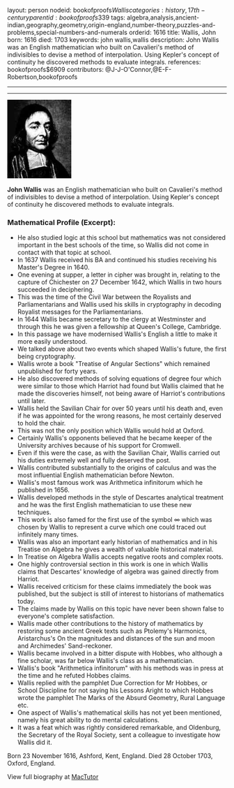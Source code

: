 layout: person
nodeid: bookofproofs$Wallis
categories: history,17th-century
parentid: bookofproofs$339
tags: algebra,analysis,ancient-indian,geography,geometry,origin-england,number-theory,puzzles-and-problems,special-numbers-and-numerals
orderid: 1616
title: Wallis, John
born: 1616
died: 1703
keywords: john wallis,wallis
description: John Wallis was an English mathematician who built on Cavalieri's method of indivisibles to devise a method of interpolation. Using Kepler's concept of continuity he discovered methods to evaluate integrals.
references: bookofproofs$6909
contributors: @J-J-O'Connor,@E-F-Robertson,bookofproofs

---



---

![Wallis.jpg](https://github.com/bookofproofs/bookofproofs.github.io/blob/main/_sources/_assets/images/portraits/Wallis.jpg?raw=true)

**John Wallis** was an English mathematician who built on Cavalieri's method of indivisibles to devise a method of interpolation. Using Kepler's concept of continuity he discovered methods to evaluate integrals.

### Mathematical Profile (Excerpt):
* He also studied logic at this school but mathematics was not considered important in the best schools of the time, so Wallis did not come in contact with that topic at school.
* In 1637 Wallis received his BA and continued his studies receiving his Master's Degree in 1640.
* One evening at supper, a letter in cipher was brought in, relating to the capture of Chichester on 27 December 1642, which Wallis in two hours succeeded in deciphering.
* This was the time of the Civil War between the Royalists and Parliamentarians and Wallis used his skills in cryptography in decoding Royalist messages for the Parliamentarians.
* In 1644 Wallis became secretary to the clergy at Westminster and through this he was given a fellowship at Queen's College, Cambridge.
* In this passage we have modernised Wallis's English a little to make it more easily understood.
* We talked above about two events which shaped Wallis's future, the first being cryptography.
* Wallis wrote a book "Treatise of Angular Sections" which remained unpublished for forty years.
* He also discovered methods of solving equations of degree four which were similar to those which Harriot had found but Wallis claimed that he made the discoveries himself, not being aware of Harriot's contributions until later.
* Wallis held the Savilian Chair for over 50 years until his death and, even if he was appointed for the wrong reasons, he most certainly deserved to hold the chair.
* This was not the only position which Wallis would hold at Oxford.
* Certainly Wallis's opponents believed that he became keeper of the University archives because of his support for Cromwell.
* Even if this were the case, as with the Savilian Chair, Wallis carried out his duties extremely well and fully deserved the post.
* Wallis contributed substantially to the origins of calculus and was the most influential English mathematician before Newton.
* Wallis's most famous work was Arithmetica infinitorum which he published in 1656.
* Wallis developed methods in the style of Descartes analytical treatment and he was the first English mathematician to use these new techniques.
* This work is also famed for the first use of the symbol ∞ which was chosen by Wallis to represent a curve which one could traced out infinitely many times.
* Wallis was also an important early historian of mathematics and in his Treatise on Algebra he gives a wealth of valuable historical material.
* In Treatise on Algebra Wallis accepts negative roots and complex roots.
* One highly controversial section in this work is one in which Wallis claims that Descartes' knowledge of algebra was gained directly from Harriot.
* Wallis received criticism for these claims immediately the book was published, but the subject is still of interest to historians of mathematics today.
* The claims made by Wallis on this topic have never been shown false to everyone's complete satisfaction.
* Wallis made other contributions to the history of mathematics by restoring some ancient Greek texts such as Ptolemy's Harmonics, Aristarchus's On the magnitudes and distances of the sun and moon and Archimedes' Sand-reckoner.
* Wallis became involved in a bitter dispute with Hobbes, who although a fine scholar, was far below Wallis's class as a mathematician.
* Wallis's book "Arithmetica infinitorum" with his methods was in press at the time and he refuted Hobbes claims.
* Wallis replied with the pamphlet Due Correction for Mr Hobbes, or School Discipline for not saying his Lessons Aright to which Hobbes wrote the pamphlet The Marks of the Absurd Geometry, Rural Language etc.
* One aspect of Wallis's mathematical skills has not yet been mentioned, namely his great ability to do mental calculations.
* It was a feat which was rightly considered remarkable, and Oldenburg, the Secretary of the Royal Society, sent a colleague to investigate how Wallis did it.

Born 23 November 1616, Ashford, Kent, England. Died 28 October 1703, Oxford, England.

View full biography at [MacTutor](https://mathshistory.st-andrews.ac.uk/Biographies/Wallis/)
